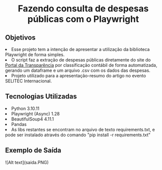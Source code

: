 <h1 align="center"> Fazendo consulta de despesas públicas com o Playwright </h1>

<h2 align="left"> Objetivos </h2>
<p>
 <li>Esse projeto tem a intenção de apresentar a utilização da biblioteca Playwright de forma simples.
 <li>O script faz a extração de despesas públicas diretamente do site do <a href="https://portaldatransparencia.gov.br/">Portal da Transparência</a> por classificação contábil de forma automatizada, gerando um dataframe e um arquivo .csv com os dados das despesas.
 <li>Projeto utilizado para a apresentação-resumo do artigo no evento SELITEC Internacional.
</p>

<h2 align="left"> Tecnologias Utilizadas </h2>
<p> 
 <li>Python 3.10.11
 <li>Playwright (Async) 1.28
 <li>BeautifulSoup4 4.11.1
 <li>Pandas</li>
 <li>As libs restantes se encontram no arquivo de texto requirements.txt, e pode ser instalado através do comando "pip install -r requirements.txt"
</p>

<h2 align="left"> Exemplo de Saída </h2>
![Alt text](saida.PNG)

